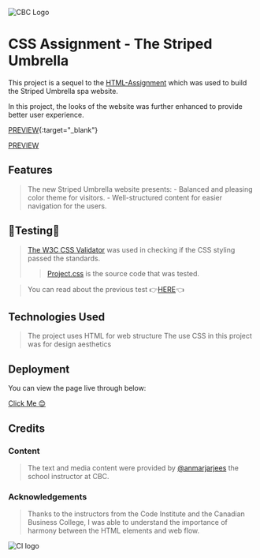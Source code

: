 ![CBC Logo](https://canadianbusinesscollege.com/wp-content/uploads/2020/09/CBC-New-Logo-Website.png)

# CSS Assignment - The Striped Umbrella

This project is a sequel to the [HTML-Assignment](https://kmadjei.github.io/HTML-assignment/) which was used to build the Striped Umbrella spa website.

In this project, the looks of the website was further enhanced to provide better user experience.

[PREVIEW](https://kmadjei.github.io/CSS-assignment/){:target="_blank"}

<a href="https://kmadjei.github.io/CSS-assignment/" target="_blank">PREVIEW</a>

## Features

> The new Striped Umbrella website presents:
    - Balanced and pleasing color theme for visitors.
    - Well-structured content for easier navigation for the users.

## 🥼Testing🧪

> [The W3C CSS Validator](https://jigsaw.w3.org/css-validator/) was used in checking if the CSS styling passed the standards.
>> [Project.css](https://github.com/kmadjei/CSS-assignment/blob/main/css/project.css) is the source code that was tested.

> You can read about the previous test 👉[HERE](https://github.com/kmadjei/HTML-assignment/blob/main/README.md)👈

## Technologies Used

> The project uses HTML for web structure
> The use CSS in this project was  for design aesthetics

## Deployment

You can view the page live through below:

[Click Me 😊](https://kmadjei.github.io/CSS-assignment/)

## Credits

### Content
> The text and media content were provided by [@anmarjarjees](https://github.com/anmarjarjees) the school instructor at CBC.

### Acknowledgements

> Thanks to the instructors from the Code Institute and the Canadian Business College, I was able to understand the importance of harmony between the HTML elements and web flow.

![CI logo](https://codeinstitute.s3.amazonaws.com/fullstack/ci_logo_small.png)